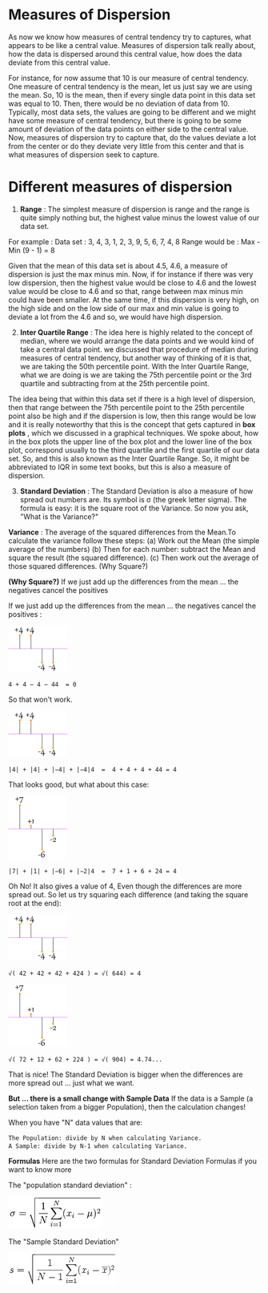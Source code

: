 # Measures of Dispersion

As now we know how measures of central tendency try to captures, what appears to be like a central value. Measures of dispersion talk really about, how the data is dispersed around this central value, how does the data deviate from this central value.

For instance, for now assume that 10 is our measure of central tendency. One measure of central tendency is the mean, let us just say we are using the mean. So, 10 is the mean, then if every single data point in this data set was equal to 10. Then, there would be no deviation of data from 10. Typically, most data sets, the values are going to be different and we might have some measure of central tendency, but there is going to be some amount of deviation of the data points on either side to the central value. Now, measures of dispersion try to capture that, do the values deviate a lot from the center or do they deviate very little from this center and that is what measures of dispersion seek to capture.

# Different measures of dispersion

1. **Range** : The simplest measure of dispersion is range and the range is quite simply nothing but, the highest value minus the lowest value of our data set.

For example : Data set : 3, 4, 3, 1, 2, 3, 9, 5, 6, 7, 4, 8
Range would be : Max - Min (9 - 1) = 8

Given that the mean of this data set is about 4.5, 4.6, a measure of dispersion is just the max minus min. Now, if for instance if there was very low dispersion, then the highest value would be close to 4.6 and the lowest value would be close to 4.6 and so that, range between max minus min could have been smaller. At the same time, if this dispersion is very high, on the high side and on the low side of our max and min value is going to deviate a lot from the 4.6 and so, we would have high dispersion.

2. **Inter Quartile Range** : The idea here is highly related to the concept of median, where we would arrange the data points and we would kind of take a central data point. we discussed that procedure of median during measures of central tendency, but another way of thinking of it is that, we are taking the 50th percentile point. With the Inter Quartile Range, what we are doing is we are taking the 75th percentile point or the 3rd quartile and subtracting from at the 25th percentile point.

The idea being that within this data set if there is a high level of dispersion, then that range between the 75th percentile point to the 25th percentile point also be high and if the dispersion is low, then this range would be low and it is really noteworthy that this is the concept that gets captured in **box plots** , which we discussed in a graphical techniques. We spoke about, how in the box plots the upper line of the box plot and the lower line of the box plot, correspond usually to the third quartile and the first quartile of our data set. So, and this is also known as the Inter Quartile Range. So, it might be abbreviated to IQR in some text books, but this is also a measure of dispersion.

3. **Standard Deviation** : The Standard Deviation is also a measure of how spread out numbers are. Its symbol is σ (the greek letter sigma).
The formula is easy: it is the square root of the Variance. So now you ask, "What is the Variance?"

**Variance** : The average of the squared differences from the Mean.To calculate the variance follow these steps:
(a) Work out the Mean (the simple average of the numbers)
(b) Then for each number: subtract the Mean and square the result (the squared difference).
(c) Then work out the average of those squared differences. (Why Square?)

**(Why Square?)** If we just add up the differences from the mean ... the negatives cancel the positives

If we just add up the differences from the mean ... the negatives cancel the positives : 

![alt text]( https://raw.githubusercontent.com/AbhishekKumar4/Data-Analytics/master/Descriptive%20Statistics%20-%20Summary%20Statistics/Measures%20of%20dispersion/sd1.gif)

	4 + 4 − 4 − 44  = 0
So that won't work.

![alt text]( https://raw.githubusercontent.com/AbhishekKumar4/Data-Analytics/master/Descriptive%20Statistics%20-%20Summary%20Statistics/Measures%20of%20dispersion/sd1.gif)

	|4| + |4| + |−4| + |−4|4  =  4 + 4 + 4 + 44 = 4

That looks good, but what about this case:

![alt text]( https://raw.githubusercontent.com/AbhishekKumar4/Data-Analytics/master/Descriptive%20Statistics%20-%20Summary%20Statistics/Measures%20of%20dispersion/sd2.gif)

	|7| + |1| + |−6| + |−2|4  =  7 + 1 + 6 + 24 = 4

Oh No! It also gives a value of 4, Even though the differences are more spread out. So let us try squaring each difference (and taking the square root at the end):

![alt text]( https://raw.githubusercontent.com/AbhishekKumar4/Data-Analytics/master/Descriptive%20Statistics%20-%20Summary%20Statistics/Measures%20of%20dispersion/sd1.gif)  

	√( 42 + 42 + 42 + 424 ) = √( 644) = 4

![alt text]( https://raw.githubusercontent.com/AbhishekKumar4/Data-Analytics/master/Descriptive%20Statistics%20-%20Summary%20Statistics/Measures%20of%20dispersion/sd2.gif)  

	√( 72 + 12 + 62 + 224 ) = √( 904) = 4.74...

That is nice! The Standard Deviation is bigger when the differences are more spread out ... just what we want.

**But ... there is a small change with Sample Data**
If the data is a Sample (a selection taken from a bigger Population), then the calculation changes!

When you have "N" data values that are:

	The Population: divide by N when calculating Variance.
	A Sample: divide by N-1 when calculating Variance.


**Formulas**
Here are the two formulas for Standard Deviation Formulas if you want to know more

The "population standard deviation" :

![alt text]( https://raw.githubusercontent.com/AbhishekKumar4/Data-Analytics/master/Descriptive%20Statistics%20-%20Summary%20Statistics/Measures%20of%20dispersion/formula1.gif)

The "Sample Standard Deviation"

![alt text]( https://raw.githubusercontent.com/AbhishekKumar4/Data-Analytics/master/Descriptive%20Statistics%20-%20Summary%20Statistics/Measures%20of%20dispersion/formula.png)
